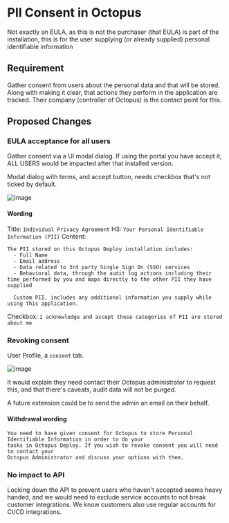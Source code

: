 # PII Consent in Octopus

Not exactly an EULA, as this is not the purchaser (that EULA) is part of the installation, this is for the user supplying (or already supplied) personal identifiable information

## Requirement

Gather consent from users about the personal data and that will be stored. Along with making it clear, that actions they perform in the application are tracked. Their company (controller of Octopus) is the contact point for this.

## Proposed Changes

### EULA acceptance for all users

Gather consent via a UI modal dialog. If using the portal you have accept it, ALL USERS would be impacted after that installed version.

Modal dialog with terms, and accept button, needs checkbox that's not ticked by default.

![image](https://user-images.githubusercontent.com/119096/37906547-db494e22-3145-11e8-9dbe-a9faaca161b7.png)

#### Wording
Title: `Individual Privacy Agreement`
H3: `Your Personal Identifiable Information (PII)`
Content: 
```
The PII stored on this Octopus Deploy installation includes:
  - Full Name
  - Email address
  - Data related to 3rd party Single Sign On (SSO) services
  - Behavioral data, through the audit log actions including their time performed by you and maps directly to the other PII they have supplied

  Custom PII, includes any additional information you supply while using this application.
```

Checkbox: `I acknowledge and accept these categories of PII are stored about me`

### Revoking consent

User Profile, a `consent` tab. 

![image](https://user-images.githubusercontent.com/119096/37907379-3db5ec26-3148-11e8-8b67-fb445115075c.png)

It would explain they need contact their Octopus administrator to request this, and that there's caveats, audit data will not be purged. 

A future extension could be to send the admin an email on their behalf.

#### Withdrawal wording
```
You need to have given consent for Octopus to store Personal Identifiable Information in order to do your
tasks in Octopus Deploy. If you wish to revoke consent you will need to contact your
Octopus Administrator and discuss your options with them.
```

### No impact to API

Locking down the API to prevent users who haven't accepted seems heavy handed, and we would need to exclude service accounts to not break customer integrations. We know customers also use regular accounts for CI/CD integrations.
